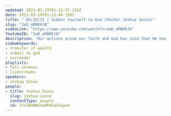 ```yaml
---
updated: 2021-03-29T01:22:37.232Z
date: 2021-03-29T01:21:46.150Z
title: " 03/28/21 | Submit Yourself to God (Pastor Joshua Sosso)"
slug: "1wD_eM8KKJA"
videoLink: "https://www.youtube.com/watch?v=1wD_eM8KKJA"
YoutubeID: "1wD_eM8KKJA"
description: "Our actions prove our faith and God has said that He has answered our prayers. So this week is about thanking God for His manifestations because He has done it. Remove the things weighing us down, our own desires, time and way of doing things. Everything we give to God, He gives us so much more back. Be willing to submit to God because this week we're expecting miracles, signs and wonders.\nSubmit Yourself to God is a sermon delivered by Pastor Joshua Sosso on March 28th, 2021 at Freedom Fellowship Church International."
videoKeywords:
- transfer of wealth
- submit to god
- surrender
playlists:
- full sermons
- livestreams
speakers:
- Joshua Sosso
people:
- title: Joshua Sosso
  slug: joshua-sosso
  contentType: people
  id: 2fn2KHOWEow0K6EqCkaywa
---
```

